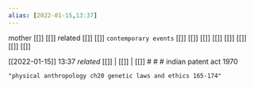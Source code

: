 ```yaml
---
alias: [2022-01-15,13:37]
---
```

 mother [[]] [[]]
 related [[]] [[]]
 `contemporary events` [[]] [[]] [[]] [[]] [[]] [[]] [[]] [[]]

[[2022-01-15]] 13:37 _related_ [[]] | [[]] | [[]] # # #
indian patent act 1970

```query
"physical anthropology ch20 genetic laws and ethics 165-174"
```